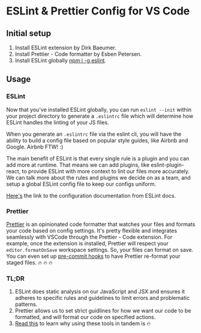 # ESLint & Prettier Config for VS Code

## Initial setup

1.  Install ESLint extension by Dirk Baeumer.
2.  Install Prettier - Code formatter by Esben Petersen.
3.  Install ESLint globally [npm i -g eslint](https://www.npmjs.com/package/eslint).

## Usage

### ESLint

Now that you've installed ESLint globally, you can run `eslint --init` within your project directory to generate a `.eslintrc` file which will determine how ESLint handles the linting of your JS files.

When you generate an `.eslintrc` file via the eslint cli, you will have the ability to build a config file based on popular style guides, like Airbnb and Google. Airbnb FTW! :)

The main benefit of ESLint is that every single rule is a plugin and you can add more at runtime. That means we can add plugins, like eslint-plugin-react, to provide ESLint with more context to lint our files more accurately. We can talk more about the rules and plugins we decide on as a team, and setup a global ESLint config file to keep our configs uniform.

[Here's](https://eslint.org/docs/user-guide/configuring) the link to the configuration documentation from ESLint docs.

### Prettier

[Prettier](https://prettier.io/) is an opinionated code formatter that watches your files and formats your code based on config settings. It's pretty flexible and integrates seamlessly with VSCode through the Prettier - Code extension. For example, once the extension is installed, Prettier will respect your `editor.formatOnSave` workspace settings. So, your files can format on save. You can even set up [pre-commit hooks](https://prettier.io/docs/en/precommit.html) to have Prettier re-format your staged files. :fire: :fire: :fire:

### TL;DR

1.  ESLint does static analysis on our JavaScript and JSX and ensures it adheres to specific rules and guidelines to limit errors and problematic patterns.
2.  Prettier allows us to set strict guidlines for how we want our code to be formatted, and will format our code on specified actions.
3.  [Read this](https://prettier.io/docs/en/comparison.html) to learn why using these tools in tandem is :fire:
